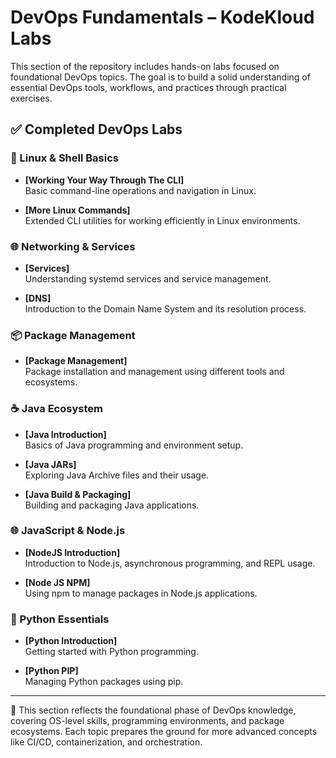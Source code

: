# DevOps Fundamentals – KodeKloud Labs

This section of the repository includes hands-on labs focused on foundational DevOps topics. The goal is to build a solid understanding of essential DevOps tools, workflows, and practices through practical exercises.

## ✅ Completed DevOps Labs

### 🔧 Linux & Shell Basics
- **[Working Your Way Through The CLI]**  
  Basic command-line operations and navigation in Linux.

- **[More Linux Commands]**  
  Extended CLI utilities for working efficiently in Linux environments.

### 🌐 Networking & Services
- **[Services]**  
  Understanding systemd services and service management.

- **[DNS]**  
  Introduction to the Domain Name System and its resolution process.

### 📦 Package Management
- **[Package Management]**  
  Package installation and management using different tools and ecosystems.

### ☕ Java Ecosystem
- **[Java Introduction]**  
  Basics of Java programming and environment setup.

- **[Java JARs]**  
  Exploring Java Archive files and their usage.

- **[Java Build & Packaging]**  
  Building and packaging Java applications.

### 🌐 JavaScript & Node.js
- **[NodeJS Introduction]**  
  Introduction to Node.js, asynchronous programming, and REPL usage.

- **[Node JS NPM]**  
  Using npm to manage packages in Node.js applications.

### 🐍 Python Essentials
- **[Python Introduction]**  
  Getting started with Python programming.

- **[Python PIP]**  
  Managing Python packages using pip.

---

📁 This section reflects the foundational phase of DevOps knowledge, covering OS-level skills, programming environments, and package ecosystems. Each topic prepares the ground for more advanced concepts like CI/CD, containerization, and orchestration.